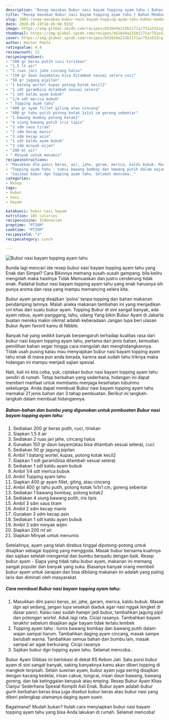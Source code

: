 ```yaml
---
description: "Resep masakan Bubur nasi bayam topping ayam tahu | Bahan Membuat Bubur nasi bayam topping ayam tahu Yang Bisa Manjain Lidah"
title: "Resep masakan Bubur nasi bayam topping ayam tahu | Bahan Membuat Bubur nasi bayam topping ayam tahu Yang Bisa Manjain Lidah"
slug: 1001-resep-masakan-bubur-nasi-bayam-topping-ayam-tahu-bahan-membuat-bubur-nasi-bayam-topping-ayam-tahu-yang-bisa-manjain-lidah
date: 2020-05-24T16:45:04.933Z
image: https://img-global.cpcdn.com/recipes/b526e9a215b1171a/751x532cq70/bubur-nasi-bayam-topping-ayam-tahu-foto-resep-utama.jpg
thumbnail: https://img-global.cpcdn.com/recipes/b526e9a215b1171a/751x532cq70/bubur-nasi-bayam-topping-ayam-tahu-foto-resep-utama.jpg
cover: https://img-global.cpcdn.com/recipes/b526e9a215b1171a/751x532cq70/bubur-nasi-bayam-topping-ayam-tahu-foto-resep-utama.jpg
author: Hester Poole
ratingvalue: 4.4
reviewcount: 12
recipeingredient:
- "200 gr beras putih cuci tiriskan"
- "1,5 lt air"
- "2 ruas jari jahe cincang halus"
- "150 gr daun bayamatau bisa ditambah sesuai selera cuci"
- "50 gr jagung pipilan"
- "1 batang wortel kupas potong kotak kecil2"
- "1 sdt garambisa ditambah sesuai selera"
- "1 sdt kaldu ayam bubuk"
- "1/4 sdt merica bubuk"
- " Topping ayam tahu"
- "400 gr ayam fillet giling atau cincang"
- "400 gr tahu putih potong kotak 1x1x1 cm goreng sebentar"
- "1 bawang bombay potong kotak2"
- "4 siung bawang putih iris tipis"
- "3 sdm saus tiram"
- "2 sdm kecap manis"
- "3 sdm kecap asin"
- "1 sdt kaldu ayam bubuk"
- "3 sdm minyak wijen"
- "200 ml air"
- " Minyak untuk menumis"
recipeinstructions:
- "Masukkan dlm panci beras, air, jahe, garam, merica, kaldu bubuk. Masak dgn api sedang, jangan lupa sesekali diaduk agar nasi nggak lengket di dasar panci. Kalau nasi sudah hampir jadi bubur, tambahkan jagung pipil dan potongan wortel. Aduk lagi rata. Cicipi rasanya. Tambahkan bayam terakhir sebelum disajikan agar bayam tidak terlalu lembek"
- "Topping ayam tahu : tumis bawang bombay dan bawang putih dalam wajan sampai harum. Tambahkan daging ayam cincang, masak sampe berubah warna. Tambahkan semua bahan dan bumbu lain, masak sampai air agak berkurang. Cicipi rasanya"
- "Sajikan bubur dgn topping ayam tahu. Selamat mencoba.."
categories:
- Resep
tags:
- bubur
- nasi
- bayam

katakunci: bubur nasi bayam 
nutrition: 165 calories
recipecuisine: Indonesian
preptime: "PT26M"
cooktime: "PT35M"
recipeyield: "3"
recipecategory: Lunch

---
```



![Bubur nasi bayam topping ayam tahu](https://img-global.cpcdn.com/recipes/b526e9a215b1171a/751x532cq70/bubur-nasi-bayam-topping-ayam-tahu-foto-resep-utama.jpg)

Bunda lagi mencari ide resep bubur nasi bayam topping ayam tahu yang Enak dan Simpel? Cara Bikinnya memang susah-susah gampang. bila keliru mengolah maka hasilnya Tidak Memuaskan dan justru cenderung tidak enak. Padahal bubur nasi bayam topping ayam tahu yang enak harusnya sih punya aroma dan rasa yang mampu memancing selera kita.

Bubur ayam jarang disajikan &#39;polos&#39; tanpa topping dan bahan makanan pendamping lainnya. Malah aneka makanan tambahan ini yang menjadikan ciri khas dari suatu bubur ayam. Topping Bubur di sini sangat banyak, ada ayam rebus, ayam panggang, tahu, udang Yang bikin Bubur Ayam di Jakarta buatan mereka makin nikmat adalah keberadaan Jangan lupa beri ulasan Bubur Ayam favorit kamu di Nibble.

Banyak hal yang sedikit banyak berpengaruh terhadap kualitas rasa dari bubur nasi bayam topping ayam tahu, pertama dari jenis bahan, kemudian pemilihan bahan segar hingga cara mengolah dan menghidangkannya. Tidak usah pusing kalau mau menyiapkan bubur nasi bayam topping ayam tahu enak di mana pun anda berada, karena asal sudah tahu triknya maka hidangan ini mampu menjadi sajian spesial.


Nah, kali ini kita coba, yuk, ciptakan bubur nasi bayam topping ayam tahu sendiri di rumah. Tetap berbahan yang sederhana, hidangan ini dapat memberi manfaat untuk membantu menjaga kesehatan tubuhmu sekeluarga. Anda dapat membuat Bubur nasi bayam topping ayam tahu memakai 21 jenis bahan dan 3 tahap pembuatan. Berikut ini langkah-langkah dalam membuat hidangannya.

<!--inarticleads1-->

##### Bahan-bahan dan bumbu yang digunakan untuk pembuatan Bubur nasi bayam topping ayam tahu:

1. Sediakan 200 gr beras putih, cuci, tiriskan
1. Siapkan 1,5 lt air
1. Sediakan 2 ruas jari jahe, cincang halus
1. Gunakan 150 gr daun bayam(atau bisa ditambah sesuai selera), cuci
1. Sediakan 50 gr jagung pipilan
1. Ambil 1 batang wortel, kupas, potong kotak kecil2
1. Siapkan 1 sdt garam(bisa ditambah sesuai selera)
1. Sediakan 1 sdt kaldu ayam bubuk
1. Ambil 1/4 sdt merica bubuk
1. Ambil  Topping ayam tahu
1. Siapkan 400 gr ayam fillet, giling, atau cincang
1. Ambil 400 gr tahu putih, potong kotak 1x1x1 cm, goreng sebentar
1. Sediakan 1 bawang bombay, potong kotak2
1. Sediakan 4 siung bawang putih, iris tipis
1. Ambil 3 sdm saus tiram
1. Ambil 2 sdm kecap manis
1. Gunakan 3 sdm kecap asin
1. Sediakan 1 sdt kaldu ayam bubuk
1. Ambil 3 sdm minyak wijen
1. Siapkan 200 ml air
1. Siapkan  Minyak untuk menumis


Setelahnya, ayam yang telah direbus tinggal dipotong-potong untuk disajikan sebagai topping yang menggoda. Masak bubur bersama kuahnya dan sajikan setelah mengental dan bumbu berpadu dengan baik. Resep bubur ayam - Siapa yang tidak tahu bubur ayam, makanan ini memang sangat populer dan banyak yang suka. Biasanya banyak orang membeli bubur ayam untuk sarapan dan bisa dibilang makanan ini adalah yang paling laris dan diminati oleh masyarakat. 

<!--inarticleads2-->

##### Cara membuat Bubur nasi bayam topping ayam tahu:

1. Masukkan dlm panci beras, air, jahe, garam, merica, kaldu bubuk. Masak dgn api sedang, jangan lupa sesekali diaduk agar nasi nggak lengket di dasar panci. Kalau nasi sudah hampir jadi bubur, tambahkan jagung pipil dan potongan wortel. Aduk lagi rata. Cicipi rasanya. Tambahkan bayam terakhir sebelum disajikan agar bayam tidak terlalu lembek
1. Topping ayam tahu : tumis bawang bombay dan bawang putih dalam wajan sampai harum. Tambahkan daging ayam cincang, masak sampe berubah warna. Tambahkan semua bahan dan bumbu lain, masak sampai air agak berkurang. Cicipi rasanya
1. Sajikan bubur dgn topping ayam tahu. Selamat mencoba..


Bubur Ayam Gibbas ini berlokasi di dekat RS Kebon Jati. Satu porsi bubur ayam di sini sangat banyak, saking banyaknya kamu akan diberi topping di mangkok terpisah. Selain suwiran ayam, bubur ayam juga sering disajikan dengan kacang kedelai, irisan cakue, tongcai, irisan daun bawang, bawang goreng, dan tak ketinggalan kerupuk atau emping. Resep Bubur Ayam Khas Cianjur Sederhana Spesial Komplit Asli Enak. Bubur ayam adalah bubur gurih berbahan beras bisa juga disebut bubur beras atau bubur nasi yang diberi pelengkap utamanya daging ayam suwir. 

Bagaimana? Mudah bukan? Itulah cara menyiapkan bubur nasi bayam topping ayam tahu yang bisa Anda lakukan di rumah. Selamat mencoba!
